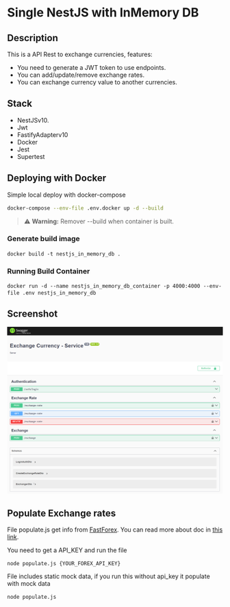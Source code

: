 # Single NestJS with InMemory DB

## Description

This is a API Rest to exchange currencies, features:

- You need to generate a JWT token to use endpoints.
- You can add/update/remove exchange rates.
- You can exchange currency value to another currencies.

## Stack

- NestJSv10.
- Jwt
- FastifyAdapterv10
- Docker
- Jest
- Supertest

## Deploying with Docker

Simple local deploy with docker-compose

```bash
docker-compose --env-file .env.docker up -d --build
```

> ⚠️ **Warning:** Remover --build when container is built.

### Generate build image

```
docker build -t nestjs_in_memory_db .
```

### Running Build Container

```
docker run -d --name nestjs_in_memory_db_container -p 4000:4000 --env-file .env nestjs_in_memory_db
```

## Screenshot

![alt text](docs/swagger.png)

## Populate Exchange rates

File populate.js get info from [FastForex](https://console.fastforex.io/). You can read more about doc in [this link](https://fastforex.readme.io/reference/introduction).

You need to get a API_KEY and run the file

```
node populate.js {YOUR_FOREX_API_KEY}
```

File includes static mock data, if you run this without api_key it populate with mock data

```
node populate.js
```

